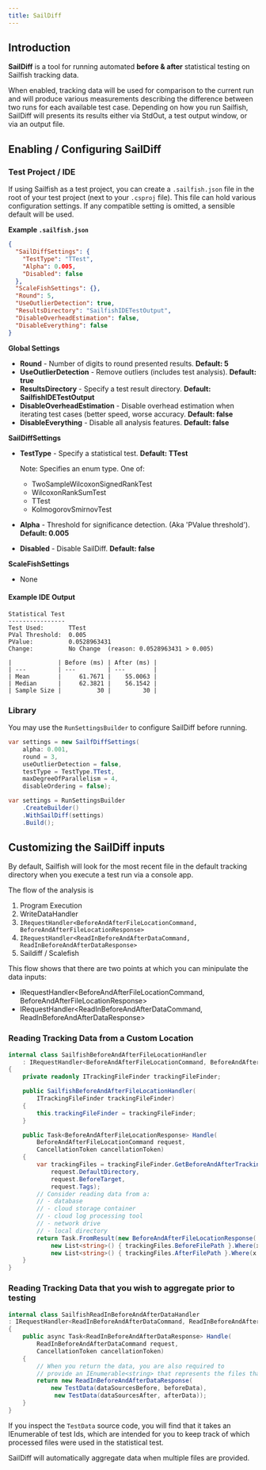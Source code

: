 ```yaml
---
title: SailDiff
---
```


## Introduction

**SailDiff** is a tool for running automated **before & after** statistical testing on Sailfish tracking data.

When enabled, tracking data will be used for comparison to the current run and will produce various measurements describing the difference between two runs for each available test case. Depending on how you run Sailfish, SailDiff will presents its results either via StdOut, a test output window, or via an output file.

## Enabling / Configuring SailDiff

### Test Project / IDE

If using Sailfish as a test project, you can create a `.sailfish.json` file in the root of your test project (next to your `.csproj` file). This file can hold various configuration settings. If any compatible setting is omitted, a sensible default will be used.

**Example `.sailfish.json`**

```json
{
  "SailDiffSettings": {
    "TestType": "TTest",
    "Alpha": 0.005,
    "Disabled": false
  },
  "ScaleFishSettings": {},
  "Round": 5,
  "UseOutlierDetection": true,
  "ResultsDirectory": "SailfishIDETestOutput",
  "DisableOverheadEstimation": false,
  "DisableEverything": false
}
```

**Global Settings**

- **Round** - Number of digits to round presented results. **Default: 5**
- **UseOutlierDetection** - Remove outliers (includes test analysis). **Default: true**
- **ResultsDirectory** - Specify a test result directory. **Default: SailfishIDETestOutput**
- **DisableOverheadEstimation** - Disable overhead estimation when iterating test cases (better speed, worse accuracy. **Default: false**
- **DisableEverything** - Disable all analysis features. **Default: false**

**SailDiffSettings**

- **TestType** - Specify a statistical test. **Default: TTest**

  Note: Specifies an enum type. One of:

  - TwoSampleWilcoxonSignedRankTest
  - WilcoxonRankSumTest
  - TTest
  - KolmogorovSmirnovTest

- **Alpha** - Threshold for significance detection. (Aka 'PValue threshold'). **Default: 0.005**
- **Disabled** - Disable SailDiff. **Default: false**

**ScaleFishSettings**

- None

#### Example IDE Output

```
Statistical Test
----------------
Test Used:       TTest
PVal Threshold:  0.005
PValue:          0.0528963431
Change:          No Change  (reason: 0.0528963431 > 0.005)

|             | Before (ms) | After (ms) |
| ---         | ---         | ---        |
| Mean        |     61.7671 |    55.0063 |
| Median      |     62.3821 |    56.1542 |
| Sample Size |          30 |         30 |
```

### Library

You may use the `RunSettingsBuilder` to configure SailDiff before running.

```csharp
var settings = new SailfDiffSettings(
    alpha: 0.001,
    round = 3,
    useOutlierDetection = false,
    testType = TestType.TTest,
    maxDegreeOfParallelism = 4,
    disableOrdering = false);

var settings = RunSettingsBuilder
    .CreateBuilder()
    .WithSailDiff(settings)
    .Build();
```

## Customizing the SailDiff inputs

By default, Sailfish will look for the most recent file in the default tracking directory when you execute a test run via a console app.

The flow of the analysis is

1. Program Execution
1. WriteDataHandler
1. `IRequestHandler<BeforeAndAfterFileLocationCommand, BeforeAndAfterFileLocationResponse>`
1. `IRequestHandler<ReadInBeforeAndAfterDataCommand, ReadInBeforeAndAfterDataResponse>`
1. Saildiff / Scalefish

This flow shows that there are two points at which you can minipulate the data inputs:

- IRequestHandler<BeforeAndAfterFileLocationCommand, BeforeAndAfterFileLocationResponse>
- IRequestHandler<ReadInBeforeAndAfterDataCommand, ReadInBeforeAndAfterDataResponse>

### Reading Tracking Data from a Custom Location

```csharp
internal class SailfishBeforeAndAfterFileLocationHandler
    : IRequestHandler<BeforeAndAfterFileLocationCommand, BeforeAndAfterFileLocationResponse>
{
    private readonly ITrackingFileFinder trackingFileFinder;

    public SailfishBeforeAndAfterFileLocationHandler(
        ITrackingFileFinder trackingFileFinder)
    {
        this.trackingFileFinder = trackingFileFinder;
    }

    public Task<BeforeAndAfterFileLocationResponse> Handle(
        BeforeAndAfterFileLocationCommand request,
        CancellationToken cancellationToken)
    {
        var trackingFiles = trackingFileFinder.GetBeforeAndAfterTrackingFiles(
            request.DefaultDirectory,
            request.BeforeTarget,
            request.Tags);
        // Consider reading data from a:
        // - database
        // - cloud storage container
        // - cloud log processing tool
        // - network drive
        // - local directory
        return Task.FromResult(new BeforeAndAfterFileLocationResponse(
            new List<string>() { trackingFiles.BeforeFilePath }.Where(x => !string.IsNullOrEmpty(x)),
            new List<string>() { trackingFiles.AfterFilePath }.Where(x => !string.IsNullOrEmpty(x))));
    }
}
```

### Reading Tracking Data that you wish to aggregate prior to testing

```csharp
internal class SailfishReadInBeforeAndAfterDataHandler
: IRequestHandler<ReadInBeforeAndAfterDataCommand, ReadInBeforeAndAfterDataResponse>
{
    public async Task<ReadInBeforeAndAfterDataResponse> Handle(
        ReadInBeforeAndAfterDataCommand request,
        CancellationToken cancellationToken)
    {
        // When you return the data, you are also required to
        // provide an IEnumerable<string> that represents the files that were used.
        return new ReadInBeforeAndAfterDataResponse(
            new TestData(dataSourcesBefore, beforeData),
             new TestData(dataSourcesAfter, afterData));
    }
}
```

If you inspect the `TestData` source code, you will find that it takes an IEnumerable of test Ids, which are intended for you to keep track of which processed files were used in the statistical test.

SailDiff will automatically aggregate data when multiple files are provided.
